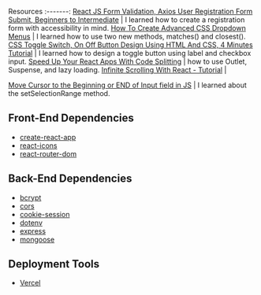 Resources
:-------:
[React JS Form Validation, Axios User Registration Form Submit, Beginners to Intermediate](https://www.youtube.com/watch?v=brcHK3P6ChQ&ab_channel=DaveGray) | I learned how to create a registration form with accessibility in mind.
[How To Create Advanced CSS Dropdown Menus](https://www.youtube.com/watch?v=S-VeYcOCFZw&ab_channel=WebDevSimplified) | I learned how to use two new methods, matches() and closest().
[CSS Toggle Switch, On Off Button Design Using HTML And CSS, 4 Minutes Tutorial](https://www.youtube.com/watch?v=uCjDIMADK0w&ab_channel=EasyTutorials) | I learned how to design a toggle button using label and checkbox input.
[Speed Up Your React Apps With Code Splitting](https://www.youtube.com/watch?v=JU6sl_yyZqs&ab_channel=WebDevSimplified) | how to use Outlet, Suspense, and lazy loading.
[Infinite Scrolling With React - Tutorial](https://www.youtube.com/watch?v=NZKUirTtxcg&ab_channel=WebDevSimplified) | 

[Move Cursor to the Beginning or END of Input field in JS](https://bobbyhadz.com/blog/javascript-move-cursor-end-of-text-input) | I learned about the setSelectionRange method.

## Front-End Dependencies
* [create-react-app](https://www.npmjs.com/package/create-react-app)
* [react-icons](https://www.npmjs.com/package/react-icons)
* [react-router-dom](https://www.npmjs.com/package/react-router-dom)

## Back-End Dependencies
* [bcrypt](https://www.npmjs.com/package/bcrypt)
* [cors](https://www.npmjs.com/package/cors)
* [cookie-session](https://www.npmjs.com/package/cookie-session)
* [dotenv](https://www.npmjs.com/package/dotenv)
* [express](https://www.npmjs.com/package/express)
* [mongoose](https://www.npmjs.com/package/mongoose)

## Deployment Tools
* [Vercel](https://vercel.com/)